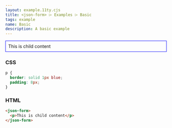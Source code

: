 ```yaml
---
layout: example.11ty.cjs
title: <json-form> ⌲ Examples ⌲ Basic
tags: example
name: Basic
description: A basic example
---
```


<style>
  json-form p {
    border: solid 1px blue;
    padding: 8px;
  }
</style>
<json-form>
  <p>This is child content</p>
</json-form>

<h3>CSS</h3>

```css
p {
  border: solid 1px blue;
  padding: 8px;
}
```

<h3>HTML</h3>

```html
<json-form>
  <p>This is child content</p>
</json-form>
```
